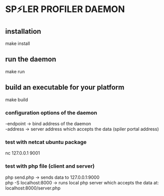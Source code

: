 # SP⚡LER PROFILER DAEMON

## installation
make install

## run the daemon
make run

## build an executable for your platform
make build

### configuration options of the daemon
-endpoint -> bind address of the daemon  
-address -> server address which accepts the data (spiler portal address)

### test with netcat ubuntu package
nc 127.0.0.1 9001

### test with php file (client and server)
php send.php -> sends data to 127.0.0.1:9000  
php -S localhost:8000 -> runs local php server which accepts the data at: localhost:8000/server.php
